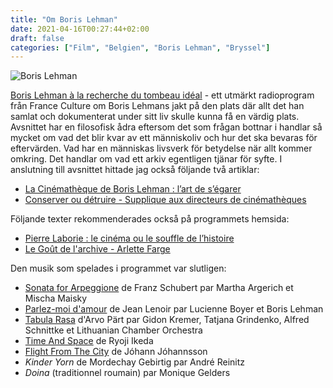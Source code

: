 ```yaml
---
title: "Om Boris Lehman"
date: 2021-04-16T00:27:44+02:00
draft: false
categories: ["Film", "Belgien", "Boris Lehman", "Bryssel"]
---
```


![Boris Lehman](/images/boris-lehman.png)

[Boris Lehman  à la recherche du tombeau idéal](https://archive.fo/7Ss2O) - ett utmärkt radioprogram från France Culture om Boris Lehmans jakt på den plats där allt det han samlat och dokumenterat under sitt liv skulle kunna få en värdig plats. Avsnittet har en filosofisk ådra eftersom det som frågan bottnar i handlar så mycket om vad det blir kvar av ett människoliv och hur det ska bevaras för eftervärden. Vad har en människas livsverk för betydelse när allt kommer omkring. Det handlar om vad ett arkiv egentligen tjänar för syfte. I anslutning till avsnittet hittade jag också följande två artiklar:

* [La Cinémathèque de Boris Lehman : l’art de s’égarer‪](https://arki.vet/pdfs/albera2017.pdf)
* [Conserver ou détruire ‪- Supplique aux directeurs de cinémathèques](https://arki.vet/pdfs/lehman2017.pdf)

Följande texter rekommenderades också på programmets hemsida:

* [Pierre Laborie : le cinéma ou le souffle de l’histoire](https://archive.fo/VVwuo)
* [Le Goût de l'archive - Arlette Farge](https://archive.fo/Q9qiU)

Den musik som spelades i programmet var slutligen:

* [Sonata for Arpeggione](https://www.youtube.com/watch?v=c-tRWNJhb5s) de Franz Schubert par Martha Argerich et Mischa Maisky
* [Parlez-moi d'amour](https://www.youtube.com/watch?v=ZTl0DAyRUR4) de Jean Lenoir par Lucienne Boyer et Boris Lehman
* [Tabula Rasa](https://www.youtube.com/watch?v=JSSv_JEZwdo) d'Arvo Pärt par Gidon Kremer, Tatjana Grindenko, Alfred Schnittke et Lithuanian Chamber Orchestra
* [Time And Space](https://www.youtube.com/watch?v=34cCVkYcVac) de Ryoji Ikeda
* [Flight From The City](https://www.youtube.com/watch?v=AlftMNmDH00) de Jóhann Jóhannsson
* *Kinder Yorn* de Mordechay Gebirtig par André Reinitz
* *Doina* (traditionnel roumain) par Monique Gelders

